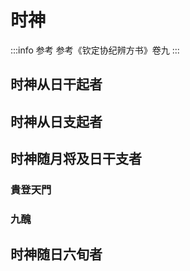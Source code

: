 # 时神

:::info 参考
参考《钦定协纪辨方书》卷九
:::

## 时神从日干起者

<GodsTable godType="hour" godBuildType="时神从日干起者" />


## 时神从日支起者

<GodsTable godType="hour" godBuildType="时神从日支起者" />



## 时神随月将及日干支者

### 貴登天門

<HourGodsTable  godName="貴登天門" />

### 九醜

<HourGodsTable  godName="九醜" />

## 时神随日六旬者

<HourGodsTable  godName="旬空" />


